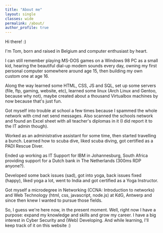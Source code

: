 ```yaml
---
title: "About me"
layout: single
classes: wide
permalink: /about/
author_profile: true
---
```


Hi there! :) 

I'm Tom, born and raised in Belgium and computer enthusiast by heart.

I can still remember playing MS-DOS games on a Windows 98 PC as a small kid, hearing the beautiful dial-up modem sounds every day, owning my first personal computer somewhere around age 15, then building my own custom one at age 16.

Along the way learned some HTML, CSS, JS and SQL, set up some servers (file, ftp, gaming, website, etc), learned some linux (Arch Linux and Gentoo, because why not), maybe created about a thousand Virtualbox machines by now because that's just fun.

Got myself into trouble at school a few times because I spammed the whole network with cmd net send messages. Also scanned the schools network and found an Excel sheet with all teacher's diplomas in it (I did report it to the IT admin though). 

Worked as an administrative assistant for some time, then started travelling a bunch. Learned how to scuba dive, liked scuba diving, got certified as a PADI Rescue Diver. 

Ended up working as IT Support for IBM in Johannesburg, South Africa providing support for a Dutch bank in The Netherlands (300ms RDP anyone?). 

Developed some back issues (sad), got into yoga, back issues fixed (happy), liked yoga a lot, went to India and got certified as a Yoga Instructor.

Got myself a microdegree in Networking (CCNA: Introduction to networks) and Web Technology (html, css, javascript, node.js) at KdG, Antwerp and since then knew I wanted to pursue those fields.

So, I guess we're here now, in the present moment. Well, right now I have a purpose: expand my knowledge and skills and grow my career.
I have a big interest in Cyber Security and (Web) Developing.
And while learning, I'll keep track of it on this website :)